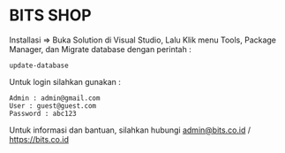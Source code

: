 BITS SHOP
=========

Installasi => Buka Solution di Visual Studio, Lalu Klik menu Tools, Package Manager, dan Migrate database dengan perintah :

    update-database
    
Untuk login silahkan gunakan :

    Admin : admin@gmail.com
    User : guest@guest.com
    Password : abc123
    
Untuk informasi dan bantuan, silahkan hubungi admin@bits.co.id / https://bits.co.id
